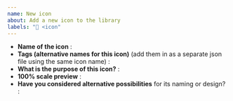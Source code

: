 ```yaml
---
name: New icon
about: Add a new icon to the library
labels: "🎨 <icon"
---
```


<!-- Thanks for submitting an icon! Please make sure you read the icon design guide
at https://github.com/lucide-icons/lucide/blob/main/docs/ICON_DESIGN_GUIDE.md beforehand,
and please fill everything below. -->

- **Name of the icon** : <!-- `icon` -->
- **Tags (alternative names for this icon)** (add them in as a separate json file using the same icon name) :
- **What is the purpose of this icon?** : <!-- Shows that one can click it to... / Is used to denote or label... -->
- **100% scale preview** : <!-- upload an image -->
- **Have you considered alternative possibilities** for its naming or design? :
